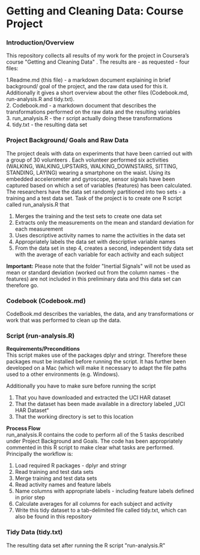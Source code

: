 # Getting and Cleaning Data: Course Project    
   
      
### Introduction/Overview  
This repository collects all results of my work for the project in Coursera’s course "Getting and Cleaning Data" . The results are - as requested - four files:  

1.Readme.md (this file) - a markdown document explaining in brief background/ goal of the project, and the raw data used for this it. Additionally it gives a short overview about the other files (Codebook.md, run-analysis.R and tidy.txt).  
2. Codebook.md - a markdown document that describes the transformations performed on the raw data and the resulting variables   
3. run_analysis.R - the r script actually doing these transformations  
4. tidy.txt - the resulting data set    
  
### Project Background/ Goals and Raw Data  
The project deals with data on experiments that have been carried out with a group of 30 volunteers . Each volunteer performed six activities (WALKING, WALKING_UPSTAIRS, WALKING_DOWNSTAIRS, SITTING, STANDING, LAYING) wearing a smartphone on the waist. Using its embedded accelerometer and gyroscope, sensor signals have been captured based on which a set of variables (features) has been calculated. The researchers have the data set randomly partitioned into two sets - a training and a test data set.
Task of the project is to create one R script called run_analysis.R that  
1.	Merges the training and the test sets to create one data set  
2.	Extracts only the measurements on the mean and standard deviation for each measurement   
3.	Uses descriptive activity names to name the activities in the data set  
4.	Appropriately labels the data set with descriptive variable names   
5.	From the data set in step 4, creates a second, independent tidy data set with the average of each variable for each activity and each subject   
  
**Important:** Please note that the folder "Inertial Signals" will not be used as mean or standard deviation (worked out from the column names - the features) are not included in this preliminary data and this data set can therefore go.
  
### Codebook (Codebook.md)    
CodeBook.md describes the variables, the data, and any transformations or work that was performed to clean up the data.

### Script (run-analysis.R)  
  
**Requirements/Preconditions**  
This script makes use of the packages dplyr and stringr. Therefore these packages must be installed before running the script.
It has further been developed on a Mac (which will make it necessary to adapt the file paths used to a other environments (e.g. Windows).  
  
Additionally you have to make sure before running the script    
1.	That you have downloaded and extracted the UCI HAR dataset     
2.	That the dataset has been made available in a directory labeled „UCI HAR Dataset“  
3.	That the working directory is set to this location  

**Process Flow**  
run_analysis.R contains the code to perform all of the 5 tasks described under Project Background and Goals. The code has been appropriately commented in this R script to make clear what tasks are performed.
Principally the workflow is:  
1. Load required R packages - dplyr and stringr  
2. Read training and test data sets  
3. Merge training and test data sets   
4. Read activity names and feature labels  
5. Name columns with appropriate labels - including feature labels defined in prior step  
6. Calculate averages for all columns for each subject and activity  
7. Write this tidy dataset to a tab-delimited file called tidy.txt, which can also be found in this repository  

### Tidy Data (tidy.txt)
The resulting data set after running the R script "run-analysis.R"